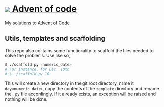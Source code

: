 # [![](https://adventofcode.com/favicon.png) Advent of code](https://adventofcode.com)
My solutions to [Advent of Code](https://adventofcode.com/)

## Utils, templates and scaffolding
This repo also contains some functionality to scaffold the files needed to solve the problems. Use like so,

```sh
$ ./scaffold.py <numeric_date>
# For instance, for Dec. 10th
# $ ./scaffold.py 10 
```

This will create a new directory in the git root directory, name it `day<numeric_date>`, copy the contents of the `template` directory and rename the `.py` file accordingly.
If it already exists, an exception will be raised and nothing will be done.
